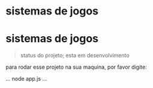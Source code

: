 <h1>sistemas de jogos</h1>
<h1>sistemas de jogos</h1>

> status do projeto; esta em desenvolvimento

para rodar esse projeto na sua maquina, por favor digite:

...
node app.js 
...
